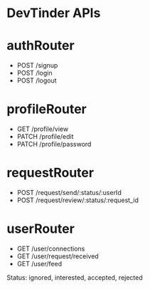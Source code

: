 # DevTinder APIs

# authRouter
-  POST /signup
-  POST /login
-  POST /logout
# profileRouter
-  GET /profile/view
-  PATCH /profile/edit
-  PATCH /profile/password
# requestRouter
-  POST /request/send/:status/:userId
-  POST /request/review/:status/:request_id
# userRouter
- GET /user/connections
- GET /user/request/received
- GET /user/feed

Status: ignored, interested, accepted, rejected